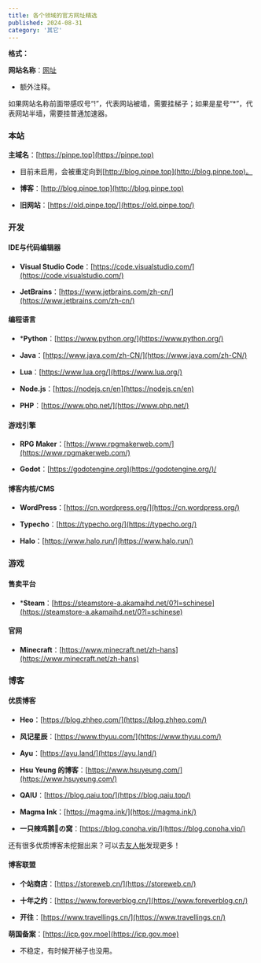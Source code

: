 ```yaml
---
title: 各个领域的官方网址精选
published: 2024-08-31
category: '其它'
---
```


**格式：**

**网站名称**：[网址](#)

* 额外注释。

如果网站名称前面带感叹号“!”，代表网站被墙，需要挂梯子；如果是星号“*”，代表网站半墙，需要挂普通加速器。

### 本站

**主域名**：[https://pinpe.top](https://pinpe.top)

* 目前未启用，会被重定向到[http://blog.pinpe.top](http://blog.pinpe.top)。

* **博客**：[http://blog.pinpe.top](http://blog.pinpe.top)

* **旧网站**：[https://old.pinpe.top/](https://old.pinpe.top/)

### 开发

#### IDE与代码编辑器

* **Visual Studio Code**：[https://code.visualstudio.com/](https://code.visualstudio.com/)

* **JetBrains**：[https://www.jetbrains.com/zh-cn/](https://www.jetbrains.com/zh-cn/)

#### 编程语言

* ***Python**：[https://www.python.org/](https://www.python.org/)

* **Java**：[https://www.java.com/zh-CN/](https://www.java.com/zh-CN/)

* **Lua**：[https://www.lua.org/](https://www.lua.org/)

* **Node.js**：[https://nodejs.cn/en](https://nodejs.cn/en)

* **PHP**：[https://www.php.net/](https://www.php.net/)

#### 游戏引擎

* **RPG Maker**：[https://www.rpgmakerweb.com/](https://www.rpgmakerweb.com/)

* **Godot**：[https://godotengine.org](https://godotengine.org/)/

#### 博客内核/CMS

* **WordPress**：[https://cn.wordpress.org/](https://cn.wordpress.org/)

* **Typecho**：[https://typecho.org/](https://typecho.org/)

* **Halo**：[https://www.halo.run/](https://www.halo.run/)

### 游戏

#### 售卖平台

* ***Steam**：[https://steamstore-a.akamaihd.net/0?l=schinese](https://steamstore-a.akamaihd.net/0?l=schinese)

#### 官网

* **Minecraft**：[https://www.minecraft.net/zh-hans](https://www.minecraft.net/zh-hans)

### 博客

#### 优质博客

* **Heo**：[https://blog.zhheo.com/](https://blog.zhheo.com/)

* **风记星辰**：[https://www.thyuu.com/](https://www.thyuu.com/)

* **Ayu**：[https://ayu.land/](https://ayu.land/)

* **Hsu Yeung 的博客**：[https://www.hsuyeung.com/](https://www.hsuyeung.com/)

* **QAIU**：[https://blog.qaiu.top/](https://blog.qaiu.top/)

* **Magma Ink**：[https://magma.ink/](https://magma.ink/)

* **一只辣鸡鹅🐧の窝**：[https://blog.conoha.vip/](https://blog.conoha.vip/)

还有很多优质博客未挖掘出来？可以去[友人帐](http://blog.pinpe.top/%e5%8f%8b%e4%ba%ba%e5%b8%90/)发现更多！

#### 博客联盟

* **个站商店**：[https://storeweb.cn/](https://storeweb.cn/)

* **十年之约**：[https://www.foreverblog.cn/](https://www.foreverblog.cn/)

* **开往**：[https://www.travellings.cn/](https://www.travellings.cn/)

**萌国备案**：[https://icp.gov.moe](https://icp.gov.moe)

* 不稳定，有时候开梯子也没用。